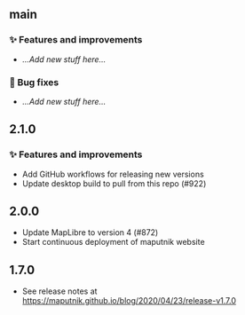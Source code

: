 ## main

### ✨ Features and improvements
- _...Add new stuff here..._

### 🐞 Bug fixes
- _...Add new stuff here..._

## 2.1.0

### ✨ Features and improvements

- Add GitHub workflows for releasing new versions
- Update desktop build to pull from this repo (#922)

## 2.0.0

- Update MapLibre to version 4 (#872)
- Start continuous deployment of maputnik website

## 1.7.0

- See release notes at https://maputnik.github.io/blog/2020/04/23/release-v1.7.0


